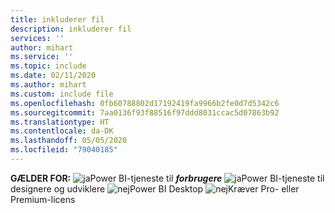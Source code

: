```yaml
---
title: inkluderer fil
description: inkluderer fil
services: ''
author: mihart
ms.service: ''
ms.topic: include
ms.date: 02/11/2020
ms.author: mihart
ms.custom: include file
ms.openlocfilehash: 0fb60788802d17192419fa9966b2fe0d7d5342c6
ms.sourcegitcommit: 7aa0136f93f88516f97ddd8031ccac5d07863b92
ms.translationtype: HT
ms.contentlocale: da-DK
ms.lasthandoff: 05/05/2020
ms.locfileid: "79040185"
---
```

<Token>**GÆLDER FOR:** ![ja](media/yes.png)Power BI-tjeneste til ***forbrugere*** ![ja](media/yes.png)Power BI-tjeneste til designere og udviklere ![nej](media/no.png)Power BI Desktop ![nej](media/no.png)Kræver Pro- eller Premium-licens </Token>
